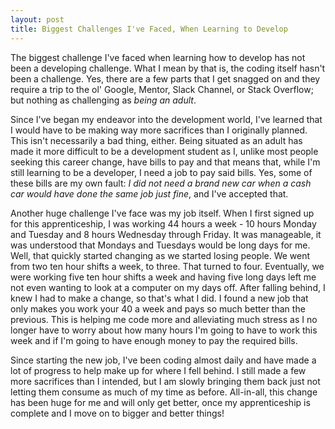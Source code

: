 ```yaml
---
layout: post
title: Biggest Challenges I've Faced, When Learning to Develop
---
```


The biggest challenge I've faced when learning how to develop has not been a developing challenge.  What I mean by that is, the coding itself hasn't been a challenge.  Yes, there are a few parts that I get snagged on and they require a trip to the ol' Google, Mentor, Slack Channel, or Stack Overflow; but nothing as challenging as _being an adult_.

Since I've began my endeavor into the development world, I've learned that I would have to be making way more sacrifices than I originally planned.  This isn't necessarily a bad thing, either.  Being situated as an adult has made it more difficult to be a development student as I, unlike most people seeking this career change, have bills to pay and that means that, while I'm still learning to be a developer, I need a job to pay said bills.  Yes, some of these bills are my own fault: _I did not need a brand new car when a cash car would have done the same job just fine_, and I've accepted that.

Another huge challenge I've face was my job itself.  When I first signed up for this apprenticeship, I was working 44 hours a week - 10 hours Monday and Tuesday and 8 hours Wednesday through Friday.  It was manageable, it was understood that Mondays and Tuesdays would be long days for me.  Well, that quickly started changing as we started losing people.  We went from two ten hour shifts a week, to three.  That turned to four.  Eventually, we were working five ten hour shifts a week and having five long days left me not even wanting to look at a computer on my days off.  After falling behind, I knew I had to make a change, so that's what I did.  I found a new job that only makes you work your 40 a week and pays so much better than the previous.  This is helping me code more and alleviating much stress as I no longer have to worry about how many hours I'm going to have to work this week and if I'm going to have enough money to pay the required bills.

Since starting the new job, I've been coding almost daily and have made a lot of progress to help make up for where I fell behind.  I still made a few more sacrifices than I intended, but I am slowly bringing them back just not letting them consume as much of my time as before.  All-in-all, this change  has been huge for me and will only get better, once my apprenticeship is complete and I move on to bigger and better things!
